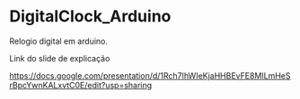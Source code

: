 # DigitalClock_Arduino
 Relogio digital em arduino.

Link do slide de explicação

 https://docs.google.com/presentation/d/1Rch7IhWIeKjaHHBEvFE8MILmHeSrBpcYwnKALxvtC0E/edit?usp=sharing
